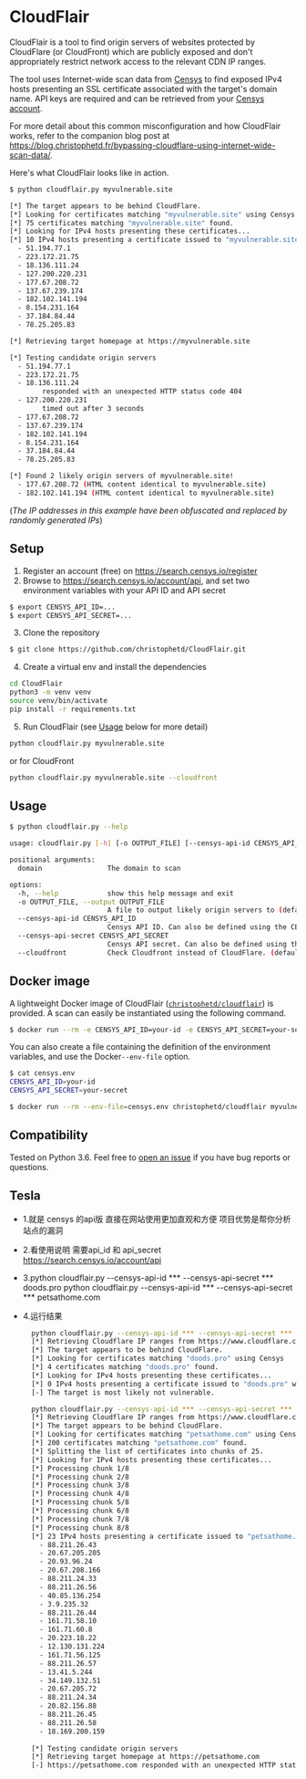 # CloudFlair

CloudFlair is a tool to find origin servers of websites protected by CloudFlare (or CloudFront) which are publicly exposed and don't appropriately restrict network access to the relevant CDN IP ranges.

The tool uses Internet-wide scan data from [Censys](https://censys.io) to find exposed IPv4 hosts presenting an SSL certificate associated with the target's domain name. API keys are required and can be retrieved from your [Censys account](https://search.censys.io/account/api).

For more detail about this common misconfiguration and how CloudFlair works, refer to the companion blog post at <https://blog.christophetd.fr/bypassing-cloudflare-using-internet-wide-scan-data/>.

Here's what CloudFlair looks like in action.

```bash
$ python cloudflair.py myvulnerable.site

[*] The target appears to be behind CloudFlare.
[*] Looking for certificates matching "myvulnerable.site" using Censys
[*] 75 certificates matching "myvulnerable.site" found.
[*] Looking for IPv4 hosts presenting these certificates...
[*] 10 IPv4 hosts presenting a certificate issued to "myvulnerable.site" were found.
  - 51.194.77.1
  - 223.172.21.75
  - 18.136.111.24
  - 127.200.220.231
  - 177.67.208.72
  - 137.67.239.174
  - 182.102.141.194
  - 8.154.231.164
  - 37.184.84.44
  - 78.25.205.83

[*] Retrieving target homepage at https://myvulnerable.site

[*] Testing candidate origin servers
  - 51.194.77.1
  - 223.172.21.75
  - 18.136.111.24
        responded with an unexpected HTTP status code 404
  - 127.200.220.231
        timed out after 3 seconds
  - 177.67.208.72
  - 137.67.239.174
  - 182.102.141.194
  - 8.154.231.164
  - 37.184.84.44
  - 78.25.205.83

[*] Found 2 likely origin servers of myvulnerable.site!
  - 177.67.208.72 (HTML content identical to myvulnerable.site)
  - 182.102.141.194 (HTML content identical to myvulnerable.site)
```

(_The IP addresses in this example have been obfuscated and replaced by randomly generated IPs_)

## Setup

1. Register an account (free) on <https://search.censys.io/register>
2. Browse to <https://search.censys.io/account/api>, and set two environment variables with your API ID and API secret

```bash
$ export CENSYS_API_ID=...
$ export CENSYS_API_SECRET=...
```

3. Clone the repository

```bash
$ git clone https://github.com/christophetd/CloudFlair.git
```

4. Create a virtual env and install the dependencies

```bash
cd CloudFlair
python3 -m venv venv
source venv/bin/activate
pip install -r requirements.txt
```

5. Run CloudFlair (see [Usage](#usage) below for more detail)

```bash
python cloudflair.py myvulnerable.site
```

or for CloudFront 
```bash
python cloudflair.py myvulnerable.site --cloudfront
```

## Usage

```bash
$ python cloudflair.py --help

usage: cloudflair.py [-h] [-o OUTPUT_FILE] [--censys-api-id CENSYS_API_ID] [--censys-api-secret CENSYS_API_SECRET] [--cloudfront] domain

positional arguments:
  domain                The domain to scan

options:
  -h, --help            show this help message and exit
  -o OUTPUT_FILE, --output OUTPUT_FILE
                        A file to output likely origin servers to (default: None)
  --censys-api-id CENSYS_API_ID
                        Censys API ID. Can also be defined using the CENSYS_API_ID environment variable (default: None)
  --censys-api-secret CENSYS_API_SECRET
                        Censys API secret. Can also be defined using the CENSYS_API_SECRET environment variable (default: None)
  --cloudfront          Check Cloudfront instead of CloudFlare. (default: False)
```

## Docker image

A lightweight Docker image of CloudFlair ([`christophetd/cloudflair`](https://hub.docker.com/r/christophetd/cloudflair/)) is provided. A scan can easily be instantiated using the following command.

```bash
$ docker run --rm -e CENSYS_API_ID=your-id -e CENSYS_API_SECRET=your-secret christophetd/cloudflair myvulnerable.site
```

You can also create a file containing the definition of the environment variables, and use the Docker`--env-file` option.

```bash
$ cat censys.env
CENSYS_API_ID=your-id
CENSYS_API_SECRET=your-secret

$ docker run --rm --env-file=censys.env christophetd/cloudflair myvulnerable.site
```

## Compatibility

Tested on Python 3.6. Feel free to [open an issue](https://github.com/christophetd/cloudflair/issues/new) if you have bug reports or questions.

## Tesla
- 1.就是 censys 的api版 直接在网站使用更加直观和方便 项目优势是帮你分析站点的漏洞
- 2.看使用说明 需要api_id 和 api_secret https://search.censys.io/account/api
- 3.python cloudflair.py --censys-api-id *** --censys-api-secret *** doods.pro
    python cloudflair.py --censys-api-id *** --censys-api-secret *** petsathome.com
- 4.运行结果
  ```bash
    python cloudflair.py --censys-api-id *** --censys-api-secret *** doods.pro
    [*] Retrieving Cloudflare IP ranges from https://www.cloudflare.com/ips-v4
    [*] The target appears to be behind CloudFlare.
    [*] Looking for certificates matching "doods.pro" using Censys
    [*] 4 certificates matching "doods.pro" found.
    [*] Looking for IPv4 hosts presenting these certificates...
    [*] 0 IPv4 hosts presenting a certificate issued to "doods.pro" were found.
    [-] The target is most likely not vulnerable.
  ```
  
  ```bash
    python cloudflair.py --censys-api-id *** --censys-api-secret *** petsathome.com
    [*] Retrieving Cloudflare IP ranges from https://www.cloudflare.com/ips-v4
    [*] The target appears to be behind CloudFlare.
    [*] Looking for certificates matching "petsathome.com" using Censys
    [*] 200 certificates matching "petsathome.com" found.
    [*] Splitting the list of certificates into chunks of 25.
    [*] Looking for IPv4 hosts presenting these certificates...
    [*] Processing chunk 1/8
    [*] Processing chunk 2/8
    [*] Processing chunk 3/8
    [*] Processing chunk 4/8
    [*] Processing chunk 5/8
    [*] Processing chunk 6/8
    [*] Processing chunk 7/8
    [*] Processing chunk 8/8
    [*] 23 IPv4 hosts presenting a certificate issued to "petsathome.com" were found.
      - 88.211.26.43
      - 20.67.205.205
      - 20.93.96.24
      - 20.67.208.166
      - 88.211.24.33
      - 88.211.26.56
      - 40.85.136.254
      - 3.9.235.32
      - 88.211.26.44
      - 161.71.58.10
      - 161.71.60.8
      - 20.223.18.22
      - 12.130.131.224
      - 161.71.56.125
      - 88.211.26.57
      - 13.41.5.244
      - 34.149.132.51
      - 20.67.205.72
      - 88.211.24.34
      - 20.82.156.88
      - 88.211.26.45
      - 88.211.26.58
      - 18.169.200.159
    
    [*] Testing candidate origin servers
    [*] Retrieving target homepage at https://petsathome.com
    [-] https://petsathome.com responded with an unexpected HTTP status code 403
  ```
